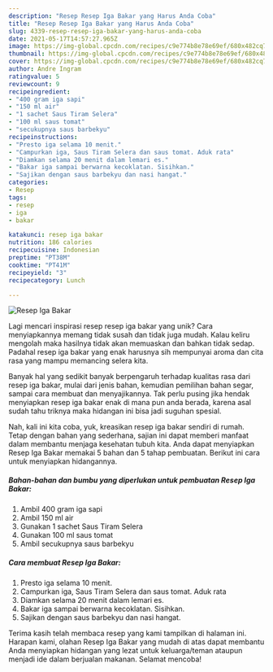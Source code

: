 ```yaml
---
description: "Resep Resep Iga Bakar yang Harus Anda Coba"
title: "Resep Resep Iga Bakar yang Harus Anda Coba"
slug: 4339-resep-resep-iga-bakar-yang-harus-anda-coba
date: 2021-05-17T14:57:27.965Z
image: https://img-global.cpcdn.com/recipes/c9e774b8e78e69ef/680x482cq70/resep-iga-bakar-foto-resep-utama.jpg
thumbnail: https://img-global.cpcdn.com/recipes/c9e774b8e78e69ef/680x482cq70/resep-iga-bakar-foto-resep-utama.jpg
cover: https://img-global.cpcdn.com/recipes/c9e774b8e78e69ef/680x482cq70/resep-iga-bakar-foto-resep-utama.jpg
author: Andre Ingram
ratingvalue: 5
reviewcount: 9
recipeingredient:
- "400 gram iga sapi"
- "150 ml air"
- "1 sachet Saus Tiram Selera"
- "100 ml saus tomat"
- "secukupnya saus barbekyu"
recipeinstructions:
- "Presto iga selama 10 menit."
- "Campurkan iga, Saus Tiram Selera dan saus tomat. Aduk rata"
- "Diamkan selama 20 menit dalam lemari es."
- "Bakar iga sampai berwarna kecoklatan. Sisihkan."
- "Sajikan dengan saus barbekyu dan nasi hangat."
categories:
- Resep
tags:
- resep
- iga
- bakar

katakunci: resep iga bakar 
nutrition: 186 calories
recipecuisine: Indonesian
preptime: "PT38M"
cooktime: "PT41M"
recipeyield: "3"
recipecategory: Lunch

---
```



![Resep Iga Bakar](https://img-global.cpcdn.com/recipes/c9e774b8e78e69ef/680x482cq70/resep-iga-bakar-foto-resep-utama.jpg)

Lagi mencari inspirasi resep resep iga bakar yang unik? Cara menyiapkannya memang tidak susah dan tidak juga mudah. Kalau keliru mengolah maka hasilnya tidak akan memuaskan dan bahkan tidak sedap. Padahal resep iga bakar yang enak harusnya sih mempunyai aroma dan cita rasa yang mampu memancing selera kita.

Banyak hal yang sedikit banyak berpengaruh terhadap kualitas rasa dari resep iga bakar, mulai dari jenis bahan, kemudian pemilihan bahan segar, sampai cara membuat dan menyajikannya. Tak perlu pusing jika hendak menyiapkan resep iga bakar enak di mana pun anda berada, karena asal sudah tahu triknya maka hidangan ini bisa jadi suguhan spesial.




Nah, kali ini kita coba, yuk, kreasikan resep iga bakar sendiri di rumah. Tetap dengan bahan yang sederhana, sajian ini dapat memberi manfaat dalam membantu menjaga kesehatan tubuh kita. Anda dapat menyiapkan Resep Iga Bakar memakai 5 bahan dan 5 tahap pembuatan. Berikut ini cara untuk menyiapkan hidangannya.

<!--inarticleads1-->

##### Bahan-bahan dan bumbu yang diperlukan untuk pembuatan Resep Iga Bakar:

1. Ambil 400 gram iga sapi
1. Ambil 150 ml air
1. Gunakan 1 sachet Saus Tiram Selera
1. Gunakan 100 ml saus tomat
1. Ambil secukupnya saus barbekyu




<!--inarticleads2-->

##### Cara membuat Resep Iga Bakar:

1. Presto iga selama 10 menit.
1. Campurkan iga, Saus Tiram Selera dan saus tomat. Aduk rata
1. Diamkan selama 20 menit dalam lemari es.
1. Bakar iga sampai berwarna kecoklatan. Sisihkan.
1. Sajikan dengan saus barbekyu dan nasi hangat.




Terima kasih telah membaca resep yang kami tampilkan di halaman ini. Harapan kami, olahan Resep Iga Bakar yang mudah di atas dapat membantu Anda menyiapkan hidangan yang lezat untuk keluarga/teman ataupun menjadi ide dalam berjualan makanan. Selamat mencoba!

